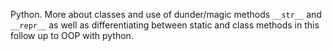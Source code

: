 Python. More about classes and use of dunder/magic methods `__str__` and `__repr__` as well as differentiating between static and class methods in this follow up to OOP with python.
